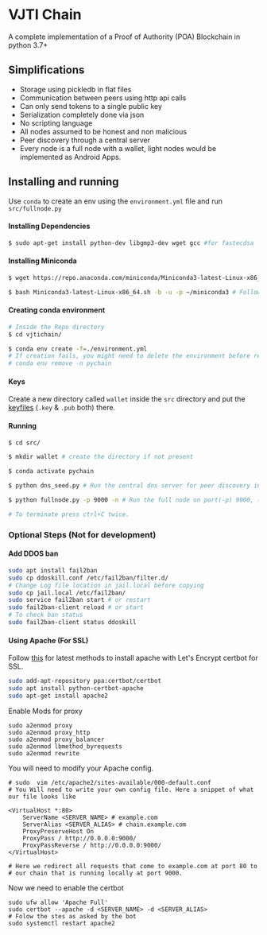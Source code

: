 # VJTI Chain
A complete implementation of a Proof of Authority (POA) Blockchain in python 3.7+

## Simplifications
- Storage using pickledb in flat files
- Communication between peers using http api calls
- Can only send tokens to a single public key
- Serialization completely done via json
- No scripting language
- All nodes assumed to be honest and non malicious
- Peer discovery through a central server
- Every node is a full node with a wallet, light nodes would be implemented as Android Apps.

## Installing and running
Use `conda` to create an env using the `environment.yml` file and run `src/fullnode.py`

#### Installing Dependencies
```bash
$ sudo apt-get install python-dev libgmp3-dev wget gcc #for fastecdsa
```

#### Installing Miniconda
```bash
$ wget https://repo.anaconda.com/miniconda/Miniconda3-latest-Linux-x86_64.sh

$ bash Miniconda3-latest-Linux-x86_64.sh -b -u -p ~/miniconda3 # Follow the instructions and ensure that conda is added to shell path.
```

#### Creating conda environment
```bash
# Inside the Repo directory
$ cd vjtichain/

$ conda env create -f=./environment.yml
# If creation fails, you might need to delete the environment before retrying
# conda env remove -n pychain
```

#### Keys

Create a new directory called `wallet` inside the `src` directory and put the [keyfiles](https://drive.google.com/drive/folders/1PtD4f61ON4NkOK_iARYHnM2kJaPXC0sE?usp=sharing) (`.key` & `.pub` both) there.

#### Running

```bash
$ cd src/

$ mkdir wallet # create the directory if not present

$ conda activate pychain

$ python dns_seed.py # Run the central dns server for peer discovery in one terminal tab

$ python fullnode.py -p 9000 -n # Run the full node on port(-p) 9000, (-n) new blockchain from genesis i.e. no restore only for the first time

# To terminate press ctrl+C twice.
```

### Optional Steps (Not for development)

#### Add DDOS ban
```bash
sudo apt install fail2ban
sudo cp ddoskill.conf /etc/fail2ban/filter.d/
# Change Log file location in jail.local before copying
sudo cp jail.local /etc/fail2ban/
sudo service fail2ban start # or restart
sudo fail2ban-client reload # or start
# To check ban status
sudo fail2ban-client status ddoskill
```

#### Using Apache (For SSL)

Follow [this](https://www.digitalocean.com/community/tutorials/how-to-secure-apache-with-let-s-encrypt-on-ubuntu-18-04) for latest methods to install apache with Let's Encrypt certbot for SSL.
```bash
sudo add-apt-repository ppa:certbot/certbot
sudo apt install python-certbot-apache
sudo apt-get install apache2
```

Enable Mods for proxy
```
sudo a2enmod proxy
sudo a2enmod proxy_http
sudo a2enmod proxy_balancer
sudo a2enmod lbmethod_byrequests
sudo a2enmod rewrite
```

You will need to modify your Apache config.
```
# sudo  vim /etc/apache2/sites-available/000-default.conf
# You Will need to write your own config file. Here a snippet of what our file looks like

<VirtualHost *:80>
    ServerName <SERVER_NAME> # example.com
    ServerAlias <SERVER_ALIAS> # chain.example.com
    ProxyPreserveHost On
    ProxyPass / http://0.0.0.0:9000/
    ProxyPassReverse / http://0.0.0.0:9000/
</VirtualHost>

# Here we redirect all requests that come to example.com at port 80 to 
# our chain that is running locally at port 9000.
```

Now we need to enable the certbot 
```
sudo ufw allow 'Apache Full'
sudo certbot --apache -d <SERVER_NAME> -d <SERVER_ALIAS>
# Folow the stes as asked by the bot
sudo systemctl restart apache2
```
